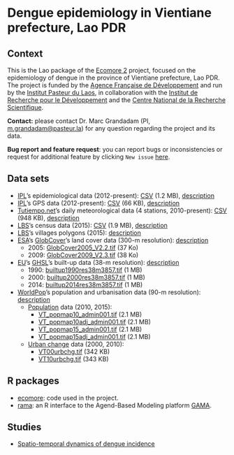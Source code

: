 
<!-- README.md is generated from README.Rmd. Please edit that file -->

# Dengue epidemiology in Vientiane prefecture, Lao PDR

<!-- badges: start -->

<!-- badges: end -->

## Context

This is the Lao package of the [Ecomore 2](http://www.ecomore.org)
project, focused on the epidemiology of dengue in the province of
Vientiane prefecture, Lao PDR. The project is funded by the [Agence
Française de Développement](https://afd.fr) and run by the [Institut
Pasteur du Laos](http://www.pasteur.la), in collaboration with the
[Institut de Recherche pour le Développement](https://en.ird.fr) and the
[Centre National de la Recherche Scientifique](http://www.cnrs.fr).

**Contact:** please contact Dr. Marc Grandadam (PI,
<m.grandadam@pasteur.la>) for any question regarding the project and its
data.

**Bug report and feature request**: you can report bugs or
inconsistencies or request for additional feature by clicking `New
issue` [here](https://github.com/ecomore2/ecomore2.github.io/issues).

## Data sets

  - [IPL](http://www.pasteur.la)’s epidemiological data (2012-present):
    [CSV](https://raw.githubusercontent.com/ecomore2/pacs/master/data/pacs.csv)
    (1.2 MB), [description](https://ecomore2.github.io/pacs)
  - [IPL](http://www.pasteur.la)’s GPS data (2012-present):
    [CSV](https://raw.githubusercontent.com/ecomore2/gps/master/data/gps.csv)
    (66 KB), [description](https://ecomore2.github.io/gps)
  - [Tutiempo.net](https://en.tutiempo.net)’s daily meteorological data
    (4 stations, 2010-present):
    [CSV](https://raw.githubusercontent.com/ecomore2/meteo/master/data/meteo.csv)
    (948 KB), [description](https://ecomore2.github.io/meteo)
  - [LBS](https://www.lsb.gov.la)’s census data (2015):
    [CSV](https://raw.githubusercontent.com/ecomore2/census/master/data/census.csv)
    (1.9 MB), [description](https://ecomore2.github.io/census)
  - [LBS](https://www.lsb.gov.la)’s villages polygons (2015):
    [description](https://ecomore2.github.io/villages-polygons)
  - [ESA](https://www.esa.int)’s
    [GlobCover](http://due.esrin.esa.int/page_globcover.php)’s land
    cover data (300-m resolution):
    [description](https://ecomore2.github.io/globcover)
      - 2005:
        [GlobCover2005\_V2.2.tif](https://www.dropbox.com/s/gp790fng3awwb7t/Globcover2005_V2.2.tif?raw=1)
        (37 Ko)
      - 2009:
        [GlobCover2009\_V2.3.tif](https://www.dropbox.com/s/d2fdtq8jofs38tf/Globcover2009_V2.3.tif?raw=1)
        (38 Ko)
  - [EU](https://ec.europa.eu/jrc/en)’s
    [GHSL](https://ghsl.jrc.ec.europa.eu)’s built-up data (38-m
    resolution): [description](https://ecomore2.github.io/ghsl)
      - 1990:
        [builtup1990res38m3857.tif](https://www.dropbox.com/s/4sxdsmj0s2nxy5c/builtup1990res38m3857.tif?raw=1)
        (1 MB)
      - 2000:
        [builtup2000res38m3857.tif](https://www.dropbox.com/s/en0u787brvk75pe/builtup2000res38m3857.tif?raw=1)
        (1 MB)
      - 2014:
        [builtup2014res38m3857.tif](https://www.dropbox.com/s/0jxx754zudgldf2/builtup2014res38m3857.tif?raw=1)
        (1 MB)
  - [WorldPop](https://www.worldpop.org)’s population and urbanisation
    data (90-m resolution):
    [description](https://ecomore2.github.io/worldpop)
      - [Population](https://www.worldpop.org/geodata/summary?id=61)
        data (2010,
            2015):
          - [VT\_popmap10\_admin001.tif](https://www.dropbox.com/s/b1byouuilije6ly/VT_popmap10_admin001.tif?raw=1)
            (2.1
            MB)
          - [VT\_popmap10adj\_admin001.tif](https://www.dropbox.com/s/9ottfpf34oznywx/VT_popmap10adj_admin001.tif?raw=1)
            (2.1
            MB)
          - [VT\_popmap15\_admin001.tif](https://www.dropbox.com/s/kc8rq5mh6tq2sxk/VT_popmap15_admin001.tif?raw=1)
            (2.1
            MB)
          - [VT\_popmap15adj\_admin001.tif](https://www.dropbox.com/s/snthubnbx2i4en5/VT_popmap15adj_admin001.tif?raw=1)
            (2.1 MB)
      - [Urban change](https://www.worldpop.org/geodata/summary?id=1228)
        data (2000,
            2010):
          - [VT00urbchg.tif](https://www.dropbox.com/s/wdl4mqvod5w0x2t/VT00urbchg.tif?raw=1)
            (342
            KB)
          - [VT10urbchg.tif](https://www.dropbox.com/s/n8hqh2vs6b72fmi/VT10urbchg.tif?raw=1)
            (343 KB)

## R packages

  - [ecomore](https://ecomore2.github.io/ecomore): code used in the
    project.
  - [rama](https://r-and-gama.github.io/rama): an R interface to the
    Agend-Based Modeling platform
    [GAMA](https://gama-platform.github.io).

## Studies

  - [Spatio-temporal dynamics of dengue
    incidence](https://ecomore2.github.io/spatio-temporal-description)
